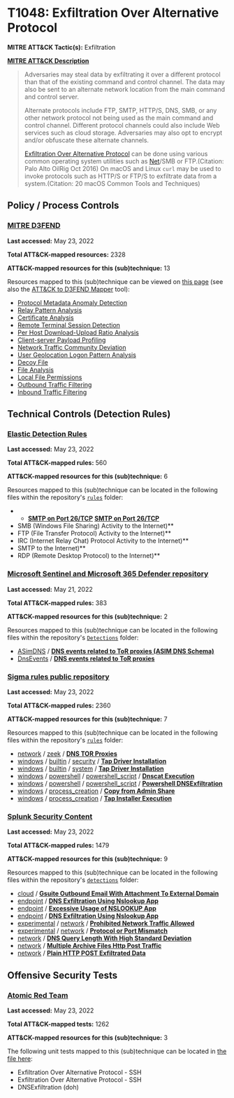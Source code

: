 # T1048: Exfiltration Over Alternative Protocol
**MITRE ATT&CK Tactic(s):** Exfiltration

**[MITRE ATT&CK Description](https://attack.mitre.org/techniques/T1048)**
<blockquote>Adversaries may steal data by exfiltrating it over a different protocol than that of the existing command and control channel. The data may also be sent to an alternate network location from the main command and control server.  

Alternate protocols include FTP, SMTP, HTTP/S, DNS, SMB, or any other network protocol not being used as the main command and control channel. Different protocol channels could also include Web services such as cloud storage. Adversaries may also opt to encrypt and/or obfuscate these alternate channels. 

[Exfiltration Over Alternative Protocol](https://attack.mitre.org/techniques/T1048) can be done using various common operating system utilities such as [Net](https://attack.mitre.org/software/S0039)/SMB or FTP.(Citation: Palo Alto OilRig Oct 2016) On macOS and Linux <code>curl</code> may be used to invoke protocols such as HTTP/S or FTP/S to exfiltrate data from a system.(Citation: 20 macOS Common Tools and Techniques) </blockquote>

## Policy / Process Controls
### [MITRE D3FEND](https://d3fend.mitre.org/)
**Last accessed:** May 23, 2022

**Total ATT&CK-mapped resources:** 2328

**ATT&CK-mapped resources for this (sub)technique:** 13

Resources mapped to this (sub)technique can be viewed on [this page](https://d3fend.mitre.org/) (see also the [ATT&CK to D3FEND Mapper](https://d3fend.mitre.org/tools/attack-mapper) tool):

* [Protocol Metadata Anomaly Detection](https://d3fend.mitre.org/technique/d3f:ProtocolMetadataAnomalyDetection)
* [Relay Pattern Analysis](https://d3fend.mitre.org/technique/d3f:RelayPatternAnalysis)
* [Certificate Analysis](https://d3fend.mitre.org/technique/d3f:CertificateAnalysis)
* [Remote Terminal Session Detection](https://d3fend.mitre.org/technique/d3f:RemoteTerminalSessionDetection)
* [Per Host Download-Upload Ratio Analysis](https://d3fend.mitre.org/technique/d3f:PerHostDownload-UploadRatioAnalysis)
* [Client-server Payload Profiling](https://d3fend.mitre.org/technique/d3f:Client-serverPayloadProfiling)
* [Network Traffic Community Deviation](https://d3fend.mitre.org/technique/d3f:NetworkTrafficCommunityDeviation)
* [User Geolocation Logon Pattern Analysis](https://d3fend.mitre.org/technique/d3f:UserGeolocationLogonPatternAnalysis)
* [Decoy File](https://d3fend.mitre.org/technique/d3f:DecoyFile)
* [File Analysis](https://d3fend.mitre.org/technique/d3f:FileAnalysis)
* [Local File Permissions](https://d3fend.mitre.org/technique/d3f:LocalFilePermissions)
* [Outbound Traffic Filtering](https://d3fend.mitre.org/technique/d3f:OutboundTrafficFiltering)
* [Inbound Traffic Filtering](https://d3fend.mitre.org/technique/d3f:InboundTrafficFiltering)

## Technical Controls (Detection Rules)
### [Elastic Detection Rules](https://github.com/elastic/detection-rules)
**Last accessed:** May 23, 2022

**Total ATT&CK-mapped rules:** 560

**ATT&CK-mapped resources for this (sub)technique:** 6

Resources mapped to this (sub)technique can be located in the following files within the repository's <code>[rules](https://github.com/elastic/detection-rules/tree/main/rules)</code> folder:

* * **[SMTP on Port 26/TCP](https://github.com/elastic/detection-rules/blob/main/rules/network/command_and_control_port_26_activity.toml)**
**[SMTP on Port 26/TCP](https://github.com/elastic/detection-rules/blob/main/rules/network/command_and_control_port_26_activity.toml)**
* SMB (Windows File Sharing) Activity to the Internet)**
* FTP (File Transfer Protocol) Activity to the Internet)**
* IRC (Internet Relay Chat) Protocol Activity to the Internet)**
* SMTP to the Internet)**
* RDP (Remote Desktop Protocol) to the Internet)**

### [Microsoft Sentinel and Microsoft 365 Defender repository](https://github.com/Azure/Azure-Sentinel)
**Last accessed:** May 21, 2022

**Total ATT&CK-mapped rules:** 383

**ATT&CK-mapped resources for this (sub)technique:** 2

Resources mapped to this (sub)technique can be located in the following files within the repository's <code>[Detections](https://github.com/Azure/Azure-Sentinel/tree/master/Detections)</code> folder:

* [ASimDNS](https://github.com/Azure/Azure-Sentinel/tree/master/Detections/ASimDNS/) / **[DNS events related to ToR proxies  (ASIM DNS Schema)](https://github.com/Azure/Azure-Sentinel/blob/master/Detections/ASimDNS/imDNS_TorProxies.yaml)**
* [DnsEvents](https://github.com/Azure/Azure-Sentinel/tree/master/Detections/DnsEvents/) / **[DNS events related to ToR proxies](https://github.com/Azure/Azure-Sentinel/blob/master/Detections/DnsEvents/DNS_TorProxies.yaml)**

### [Sigma rules public repository](https://github.com/SigmaHQ/sigma)
**Last accessed:** May 23, 2022

**Total ATT&CK-mapped rules:** 2360

**ATT&CK-mapped resources for this (sub)technique:** 7

Resources mapped to this (sub)technique can be located in the following files within the repository's <code>[rules](https://github.com/SigmaHQ/sigma/tree/master/rules)</code> folder:

* [network](https://github.com/SigmaHQ/sigma/tree/master/rules/network/) / [zeek](https://github.com/SigmaHQ/sigma/tree/master/rules/network/zeek/) / **[DNS TOR Proxies](https://github.com/SigmaHQ/sigma/blob/master/rules/network/zeek/zeek_dns_torproxy.yml)**
* [windows](https://github.com/SigmaHQ/sigma/tree/master/rules/windows/) / [builtin](https://github.com/SigmaHQ/sigma/tree/master/rules/windows/builtin/) / [security](https://github.com/SigmaHQ/sigma/tree/master/rules/windows/builtin/security/) / **[Tap Driver Installation](https://github.com/SigmaHQ/sigma/blob/master/rules/windows/builtin/security/win_security_tap_driver_installation.yml)**
* [windows](https://github.com/SigmaHQ/sigma/tree/master/rules/windows/) / [builtin](https://github.com/SigmaHQ/sigma/tree/master/rules/windows/builtin/) / [system](https://github.com/SigmaHQ/sigma/tree/master/rules/windows/builtin/system/) / **[Tap Driver Installation](https://github.com/SigmaHQ/sigma/blob/master/rules/windows/builtin/system/win_tap_driver_installation.yml)**
* [windows](https://github.com/SigmaHQ/sigma/tree/master/rules/windows/) / [powershell](https://github.com/SigmaHQ/sigma/tree/master/rules/windows/powershell/) / [powershell_script](https://github.com/SigmaHQ/sigma/tree/master/rules/windows/powershell/powershell_script/) / **[Dnscat Execution](https://github.com/SigmaHQ/sigma/blob/master/rules/windows/powershell/powershell_script/posh_ps_dnscat_execution.yml)**
* [windows](https://github.com/SigmaHQ/sigma/tree/master/rules/windows/) / [powershell](https://github.com/SigmaHQ/sigma/tree/master/rules/windows/powershell/) / [powershell_script](https://github.com/SigmaHQ/sigma/tree/master/rules/windows/powershell/powershell_script/) / **[Powershell DNSExfiltration](https://github.com/SigmaHQ/sigma/blob/master/rules/windows/powershell/powershell_script/posh_ps_invoke_dnsexfiltration.yml)**
* [windows](https://github.com/SigmaHQ/sigma/tree/master/rules/windows/) / [process_creation](https://github.com/SigmaHQ/sigma/tree/master/rules/windows/process_creation/) / **[Copy from Admin Share](https://github.com/SigmaHQ/sigma/blob/master/rules/windows/process_creation/proc_creation_win_susp_copy_lateral_movement.yml)**
* [windows](https://github.com/SigmaHQ/sigma/tree/master/rules/windows/) / [process_creation](https://github.com/SigmaHQ/sigma/tree/master/rules/windows/process_creation/) / **[Tap Installer Execution](https://github.com/SigmaHQ/sigma/blob/master/rules/windows/process_creation/proc_creation_win_tap_installer_execution.yml)**

### [Splunk Security Content](https://github.com/splunk/security_content)
**Last accessed:** May 23, 2022

**Total ATT&CK-mapped rules:** 1479

**ATT&CK-mapped resources for this (sub)technique:** 9

Resources mapped to this (sub)technique can be located in the following files within the repository's <code>[detections](https://github.com/splunk/security_content/tree/develop/detections)</code> folder:

* [cloud](https://github.com/splunk/security_content/tree/develop/detections/cloud/) / **[Gsuite Outbound Email With Attachment To External Domain](https://github.com/splunk/security_content/blob/develop/detections/cloud/gsuite_outbound_email_with_attachment_to_external_domain.yml)**
* [endpoint](https://github.com/splunk/security_content/tree/develop/detections/endpoint/) / **[DNS Exfiltration Using Nslookup App](https://github.com/splunk/security_content/blob/develop/detections/endpoint/dns_exfiltration_using_nslookup_app.yml)**
* [endpoint](https://github.com/splunk/security_content/tree/develop/detections/endpoint/) / **[Excessive Usage of NSLOOKUP App](https://github.com/splunk/security_content/blob/develop/detections/endpoint/excessive_usage_of_nslookup_app.yml)**
* [endpoint](https://github.com/splunk/security_content/tree/develop/detections/endpoint/) / **[DNS Exfiltration Using Nslookup App](https://github.com/splunk/security_content/blob/develop/detections/endpoint/ssa___dns_exfiltration_using_nslookup_app.yml)**
* [experimental](https://github.com/splunk/security_content/tree/develop/detections/experimental/) / [network](https://github.com/splunk/security_content/tree/develop/detections/experimental/network/) / **[Prohibited Network Traffic Allowed](https://github.com/splunk/security_content/blob/develop/detections/experimental/network/prohibited_network_traffic_allowed.yml)**
* [experimental](https://github.com/splunk/security_content/tree/develop/detections/experimental/) / [network](https://github.com/splunk/security_content/tree/develop/detections/experimental/network/) / **[Protocol or Port Mismatch](https://github.com/splunk/security_content/blob/develop/detections/experimental/network/protocol_or_port_mismatch.yml)**
* [network](https://github.com/splunk/security_content/tree/develop/detections/network/) / **[DNS Query Length With High Standard Deviation](https://github.com/splunk/security_content/blob/develop/detections/network/dns_query_length_with_high_standard_deviation.yml)**
* [network](https://github.com/splunk/security_content/tree/develop/detections/network/) / **[Multiple Archive Files Http Post Traffic](https://github.com/splunk/security_content/blob/develop/detections/network/multiple_archive_files_http_post_traffic.yml)**
* [network](https://github.com/splunk/security_content/tree/develop/detections/network/) / **[Plain HTTP POST Exfiltrated Data](https://github.com/splunk/security_content/blob/develop/detections/network/plain_http_post_exfiltrated_data.yml)**


## Offensive Security Tests
### [Atomic Red Team](https://github.com/redcanaryco/atomic-red-team)
**Last accessed:** May 23, 2022

**Total ATT&CK-mapped tests:** 1262

**ATT&CK-mapped resources for this (sub)technique:** 3

The following unit tests mapped to this (sub)technique can be located in [the file here](https://github.com/redcanaryco/atomic-red-team/tree/master/atomics/T1048/T1048.yaml):

* Exfiltration Over Alternative Protocol - SSH
* Exfiltration Over Alternative Protocol - SSH
* DNSExfiltration (doh)

